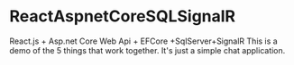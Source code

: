 # ReactAspnetCoreSQLSignalR
React.js + Asp.net Core Web Api + EFCore +SqlServer+SignalR
This is a demo of the 5 things that work together. It's just a simple chat application.
